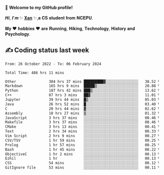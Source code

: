 🎉 **Welcome to my GitHub profile!**</br></br>
𝑯𝒊, 𝑰'𝒎 ✨ [𝐗𝐚𝐧](https://xancoding.cn/) ✨,𝐚 𝐂𝐒 𝐬𝐭𝐮𝐝𝐞𝐧𝐭 𝐟𝐫𝐨𝐦 𝐍𝐂𝐄𝐏𝐔.</br></br>
𝐌𝐲 ❤ 𝐡𝐨𝐛𝐛𝐢𝐞𝐬 ❤ 𝐚𝐫𝐞 𝐑𝐮𝐧𝐧𝐢𝐧𝐠, 𝐇𝐢𝐤𝐢𝐧𝐠, 𝐓𝐞𝐜𝐡𝐧𝐨𝐥𝐨𝐠𝐲, 𝐇𝐢𝐬𝐭𝐨𝐫𝐲 𝐚𝐧𝐝 𝐏𝐬𝐲𝐜𝐡𝐨𝐥𝐨𝐠𝐲.

## ✍️ Coding status last week
<!--START_SECTION:waka-->

```txt
From: 26 October 2022 - To: 06 February 2024

Total Time: 486 hrs 11 mins

Other               304 hrs 37 mins █████████▓░░░░░░░░░░░░░░░   38.52 %
Markdown            165 hrs 9 mins  █████▒░░░░░░░░░░░░░░░░░░░   20.88 %
Python              107 hrs 42 mins ███▒░░░░░░░░░░░░░░░░░░░░░   13.62 %
C++                 87 hrs 3 mins   ██▓░░░░░░░░░░░░░░░░░░░░░░   11.01 %
Jupyter             39 hrs 44 mins  █▒░░░░░░░░░░░░░░░░░░░░░░░   05.03 %
Java                26 hrs 52 mins  █░░░░░░░░░░░░░░░░░░░░░░░░   03.40 %
C                   20 hrs 44 mins  ▓░░░░░░░░░░░░░░░░░░░░░░░░   02.62 %
Assembly            10 hrs 27 mins  ▒░░░░░░░░░░░░░░░░░░░░░░░░   01.32 %
JavaScript          3 hrs 37 mins   ░░░░░░░░░░░░░░░░░░░░░░░░░   00.46 %
Makefile            3 hrs 37 mins   ░░░░░░░░░░░░░░░░░░░░░░░░░   00.46 %
CMake               3 hrs 13 mins   ░░░░░░░░░░░░░░░░░░░░░░░░░   00.41 %
Text                2 hrs 34 mins   ░░░░░░░░░░░░░░░░░░░░░░░░░   00.33 %
Vim Script          2 hrs 9 mins    ░░░░░░░░░░░░░░░░░░░░░░░░░   00.27 %
CSV/TSV             1 hr 59 mins    ░░░░░░░░░░░░░░░░░░░░░░░░░   00.25 %
Prolog              1 hr 57 mins    ░░░░░░░░░░░░░░░░░░░░░░░░░   00.25 %
Bash                1 hr 45 mins    ░░░░░░░░░░░░░░░░░░░░░░░░░   00.22 %
ObjectiveC          1 hr 2 mins     ░░░░░░░░░░░░░░░░░░░░░░░░░   00.13 %
Ezhil               1 hr            ░░░░░░░░░░░░░░░░░░░░░░░░░   00.13 %
CSS                 54 mins         ░░░░░░░░░░░░░░░░░░░░░░░░░   00.12 %
GitIgnore file      53 mins         ░░░░░░░░░░░░░░░░░░░░░░░░░   00.11 %
```

<!--END_SECTION:waka-->


<!-- ## 📈 My GitHub Stats
<p align="center">
    <img height="137px" src="https://github-readme-stats.vercel.app/api?username=Xancoding&hide_title=true&hide_border=true&show_icons=trueline_height=21&text_color=000&icon_color=000&bg_color=0,ea6161,ffc64d,fffc4d,52fa5a&theme=graywhite" /> 
    <img src="https://github-readme-stats.vercel.app/api/top-langs/?username=Xancoding&hide_title=true&hide_border=true&layout=compact&langs_count=6&text_color=000&icon_color=fff&bg_color=0,52fa5a,4dfcff,c64dff&theme=graywhite" /> 
</p> -->

<!-- ## 🔥 My GitHub activities of last 31 days.
<div align="center"> <img src="https://activity-graph.herokuapp.com/graph?username=XanCoding&theme=xcode" /> </div> -->

<!-- <p align="center"> 
  Visitor count<br/>
  <img src="https://profile-counter.glitch.me/xancoding/count.svg" />
</p> -->
